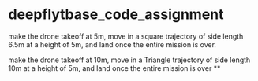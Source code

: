 # deepflytbase_code_assignment

make the drone takeoff at 5m, move in a square trajectory of side length 6.5m at a height of 5m, and land once the entire mission is over.

make the drone takeoff at 10m, move in a Triangle trajectory of side length 10m at a height of 5m, and land once the entire mission is over
**
